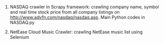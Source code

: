 # 

1. NASDAQ crawler in Scrapy framework: crawling company name, symbol and real time stock price from all company listings on http://www.advfn.com/nasdaq/nasdaq.asp. Main Python codes in NASDAQ.py

2. NetEase Cloud Music Crawler: crawling NetEase music list using Selenium


